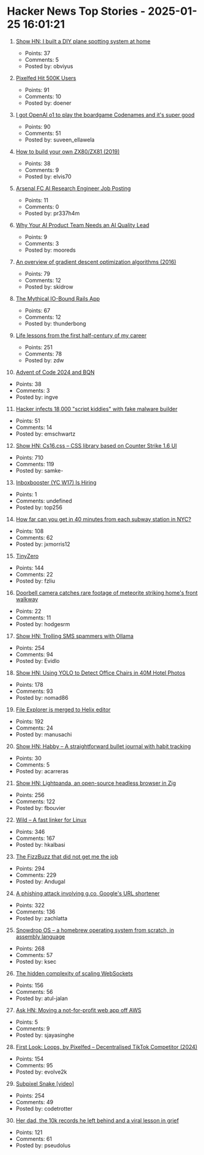 # Hacker News Top Stories - 2025-01-25 16:01:21

1. [Show HN: I built a DIY plane spotting system at home](https://pilane.obviy.us/)
   - Points: 37
   - Comments: 5
   - Posted by: obviyus

2. [Pixelfed Hit 500K Users](https://fedidb.org/software/pixelfed)
   - Points: 91
   - Comments: 10
   - Posted by: doener

3. [I got OpenAI o1 to play the boardgame Codenames and it's super good](https://suveenellawela.com/thoughts/codenames-ai)
   - Points: 90
   - Comments: 51
   - Posted by: suveen_ellawela

4. [How to build your own ZX80/ZX81 (2019)](http://searle.x10host.com/zx80/zx80.html)
   - Points: 38
   - Comments: 9
   - Posted by: elvis70

5. [Arsenal FC AI Research Engineer Job Posting](https://careers.arsenal.com/jobs/5434108-research-engineer)
   - Points: 11
   - Comments: 0
   - Posted by: pr337h4m

6. [Why Your AI Product Team Needs an AI Quality Lead](https://freeplay.ai/blog/why-your-ai-product-team-needs-an-ai-quality-lead)
   - Points: 9
   - Comments: 3
   - Posted by: mooreds

7. [An overview of gradient descent optimization algorithms (2016)](https://www.ruder.io/optimizing-gradient-descent/)
   - Points: 79
   - Comments: 12
   - Posted by: skidrow

8. [The Mythical IO-Bound Rails App](https://byroot.github.io/ruby/performance/2025/01/23/the-mythical-io-bound-rails-app.html)
   - Points: 67
   - Comments: 12
   - Posted by: thunderbong

9. [Life lessons from the first half-century of my career](https://cacm.acm.org/opinion/life-lessons-from-the-first-half-century-of-my-career/)
   - Points: 251
   - Comments: 78
   - Posted by: zdw

10. [Advent of Code 2024 and BQN](https://nrk.neocities.org/articles/aoc24-bqn)
   - Points: 38
   - Comments: 3
   - Posted by: ingve

11. [Hacker infects 18,000 "script kiddies" with fake malware builder](https://www.bleepingcomputer.com/news/security/hacker-infects-18-000-script-kiddies-with-fake-malware-builder/)
   - Points: 51
   - Comments: 14
   - Posted by: emschwartz

12. [Show HN: Cs16.css – CSS library based on Counter Strike 1.6 UI](https://cs16.samke.me)
   - Points: 710
   - Comments: 119
   - Posted by: samke-

13. [Inboxbooster (YC W17) Is Hiring](https://www.ycombinator.com/companies/inboxbooster/jobs/ci7Hwk0-jvm-bytecode-engineer-full-remote)
   - Points: 1
   - Comments: undefined
   - Posted by: top256

14. [How far can you get in 40 minutes from each subway station in NYC?](https://subwaysheds.com/#11.27/40.7427/-73.9869)
   - Points: 108
   - Comments: 62
   - Posted by: jxmorris12

15. [TinyZero](https://github.com/Jiayi-Pan/TinyZero)
   - Points: 144
   - Comments: 22
   - Posted by: fzliu

16. [Doorbell camera catches rare footage of meteorite striking home's front walkway](https://www.cnn.com/2025/01/22/science/meteorite-strike-doorbell-camera/index.html)
   - Points: 22
   - Comments: 11
   - Posted by: hodgesrm

17. [Show HN: Trolling SMS spammers with Ollama](https://evan.widloski.com/software/sms_llm/)
   - Points: 254
   - Comments: 94
   - Posted by: Evidlo

18. [Show HN: Using YOLO to Detect Office Chairs in 40M Hotel Photos](undefined)
   - Points: 178
   - Comments: 93
   - Posted by: nomad86

19. [File Explorer is merged to Helix editor](https://github.com/helix-editor/helix/pull/11285)
   - Points: 192
   - Comments: 24
   - Posted by: manusachi

20. [Show HN: Habby – A straightforward bullet journal with habit tracking](https://habby.day/)
   - Points: 30
   - Comments: 5
   - Posted by: acarreras

21. [Show HN: Lightpanda, an open-source headless browser in Zig](https://github.com/lightpanda-io/browser)
   - Points: 256
   - Comments: 122
   - Posted by: fbouvier

22. [Wild – A fast linker for Linux](https://github.com/davidlattimore/wild)
   - Points: 346
   - Comments: 167
   - Posted by: hkalbasi

23. [The FizzBuzz that did not get me the job](https://kranga.notion.site/The-fizzbuzz-that-did-not-get-me-the-job-180e7c22ef3b80c3a386f7f8de720ac7)
   - Points: 294
   - Comments: 229
   - Posted by: Andugal

24. [A phishing attack involving g.co, Google's URL shortener](https://gist.github.com/zachlatta/f86317493654b550c689dc6509973aa4)
   - Points: 322
   - Comments: 136
   - Posted by: zachlatta

25. [Snowdrop OS – a homebrew operating system from scratch, in assembly language](http://sebastianmihai.com/snowdrop/)
   - Points: 268
   - Comments: 57
   - Posted by: ksec

26. [The hidden complexity of scaling WebSockets](https://composehq.com/blog/scaling-websockets-1-23-25)
   - Points: 156
   - Comments: 56
   - Posted by: atul-jalan

27. [Ask HN: Moving a not-for-profit web app off AWS](undefined)
   - Points: 5
   - Comments: 9
   - Posted by: sjayasinghe

28. [First Look: Loops, by Pixelfed – Decentralised TikTok Competitor (2024)](https://wedistribute.org/2024/11/loops-early-look/)
   - Points: 154
   - Comments: 95
   - Posted by: evolve2k

29. [Subpixel Snake [video]](https://www.youtube.com/watch?v=iDwganLjpW0)
   - Points: 254
   - Comments: 49
   - Posted by: codetrotter

30. [Her dad, the 10k records he left behind and a viral lesson in grief](https://www.washingtonpost.com/style/2025/01/18/vinyl-albums-grief-music-healing/)
   - Points: 121
   - Comments: 61
   - Posted by: pseudolus

